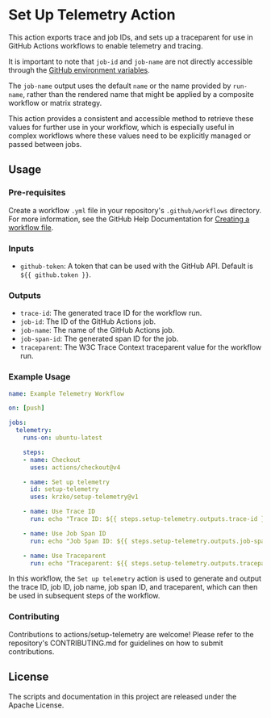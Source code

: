 # Set Up Telemetry Action

This action exports trace and job IDs, and sets up a traceparent for use in GitHub Actions workflows to enable telemetry and tracing.

It is important to note that `job-id` and `job-name` are not directly accessible through the [GitHub environment variables](https://docs.github.com/en/actions/learn-github-actions/variables).

The `job-name` output uses the default `name` or the name provided by `run-name`, rather than the rendered name that might be applied by a composite workflow or matrix strategy.

This action provides a consistent and accessible method to retrieve these values for further use in your workflow, which is especially useful in complex workflows where these values need to be explicitly managed or passed between jobs.

## Usage

### Pre-requisites

Create a workflow `.yml` file in your repository's `.github/workflows` directory. For more information, see the GitHub Help Documentation for [Creating a workflow file](https://help.github.com/en/articles/configuring-a-workflow#creating-a-workflow-file).

### Inputs

- `github-token`: A token that can be used with the GitHub API. Default is `${{ github.token }}`.

### Outputs

- `trace-id`: The generated trace ID for the workflow run.
- `job-id`: The ID of the GitHub Actions job.
- `job-name`: The name of the GitHub Actions job.
- `job-span-id`: The generated span ID for the job.
- `traceparent`: The W3C Trace Context traceparent value for the workflow run.

### Example Usage

```yaml
name: Example Telemetry Workflow

on: [push]

jobs:
  telemetry:
    runs-on: ubuntu-latest

    steps:
    - name: Checkout
      uses: actions/checkout@v4

    - name: Set up telemetry
      id: setup-telemetry
      uses: krzko/setup-telemetry@v1

    - name: Use Trace ID
      run: echo "Trace ID: ${{ steps.setup-telemetry.outputs.trace-id }}"

    - name: Use Job Span ID
      run: echo "Job Span ID: ${{ steps.setup-telemetry.outputs.job-span-id }}"

    - name: Use Traceparent
      run: echo "Traceparent: ${{ steps.setup-telemetry.outputs.traceparent }}"
```

In this workflow, the `Set up telemetry` action is used to generate and output the trace ID, job ID, job name, job span ID, and traceparent, which can then be used in subsequent steps of the workflow.

### Contributing

Contributions to actions/setup-telemetry are welcome! Please refer to the repository's CONTRIBUTING.md for guidelines on how to submit contributions.

## License

The scripts and documentation in this project are released under the Apache License.
